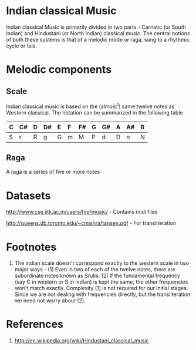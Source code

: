 # Indian classical Music #

Indian classical Music is primarily divided in two parts - Carnatic (or South Indian) and Hindustani (or North Indian) classical music. The central notions of both these systems is that of a melodic mode or raga, sung to a rhythmic cycle or tala.

# Melodic components #

## Scale ##

Indian classical music is based on the (almost<sup>1</sup>) same twelve notes as Western classical. The notation can be summarized in the following table

| C | C# | D | D# | E | F | F# | G | G# | A | A# | B |
|:--|:---|:--|:---|:--|:--|:---|:--|:---|:--|:---|:--|
| S | r  | R | g  | G | m | M  | P | d  | D | n  | N |

## Raga ##

A raga is a series of five or more notes


# Datasets #

http://www.cse.iitk.ac.in/users/tvp/music/ - Contains midi files

http://queens.db.toronto.edu/~cmishra/tansen.pdf - For transliteration

# Footnotes #

  1. The indian scale doesn't correspond exactly to the western scale in two major ways - (1) Even in two of each of the twelve notes, there are subordinate notes known as Srutis. (2) If the fundamental frequency (say C in western or S in indian) is kept the same, the other frequencies won't match exactly. Complexity (1) is not required for our initial stages. Since we are not dealing with frequencies directly, but the transliteration we need not worry about (2).

# References #

  1. http://en.wikipedia.org/wiki/Hindustani_classical_music